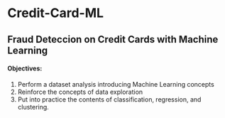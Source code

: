 # Credit-Card-ML
## Fraud Deteccion on Credit Cards with Machine Learning
#### Objectives:
1. Perform a dataset analysis introducing Machine Learning concepts
2. Reinforce the concepts of data exploration
3. Put into practice the contents of classification, regression, and clustering.
